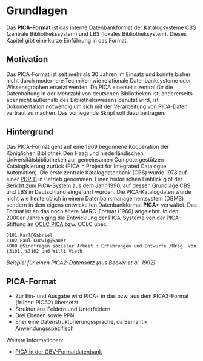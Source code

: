 # Grundlagen

Das **PICA-Format** ist das interne Datenbankformat der Katalogsysteme CBS (zentrale Bibliothekssystem) und LBS (lokales Bibliotheksystem). Dieses Kapitel gibt eine kurze Einführung in das Format.

## Motivation

Das PICA-Format ist seit mehr als 30 Jahren im Einsatz und konnte bisher nicht durch modernere Techniken wie relationale Datenbanksysteme oder Wissensgraphen ersetzt werden. Da PICA einerseits zentral für die Datenhaltung in der Mehrzahl von deutschen Bibliotheken ist, andererseits aber nicht außerhalb des Bibliothekswesens benutzt wird, ist Dokumentation notwendig um sich mit der Verarbeitung von PICA-Daten vertraut zu machen. Das vorliegende Skript soll dazu beitragen.

## Hintergrund

Das PICA-Format geht auf eine 1969 begonnene Kooperation der Königlichen Bibliothek Den Haag und niederländischen Universitätsbibliotheken zur gemeinsamen Computergestützen Katalogisierung zurück (PICA = Project for Integrated Catalogue Automation). Die erste zentrale Katalogdatenbank (CBS) wurde 1978 auf einer [PDP 11] in Betrieb genommen. Einen historischen Einblick gibt der [Bericht zum PICA-System] aus dem Jahr 1990, auf dessen Grundlage CBS und LBS in Deutschland eingeführt wurden. Die PICA-Katalogdaten wurde nicht wie heute üblich in einem Datenbankmanagementsystem (DBMS) sondern in dem eigens entwickelten Datenbankformat **PICA+** verwaltet. Das Format ist an das noch ältere MARC-Format (1966) angelehnt. In den 2000er Jahren ging die Entwicklung der PICA-Systeme von der PICA-Stiftung an [OCLC PICA] bzw. OCLC über.

[PDP 11]: https://de.wikipedia.org/wiki/PDP-11
[Bericht zum PICA-System]: https://doi.org/10.1515/bfup.1992.16.3.307
[OCLC PICA]: https://de.wikipedia.org/wiki/OCLC_PICA

~~~
3101 Karl@Gabriel
3102 Paul Ludwig@Sauer
4000 @Sinnfragen sozialer Arbeit : Erfahrungen und Entwürfe /Hrsg. von $3101, $3102 und Willi Vieth
~~~
*Beispiel für einen PICA2-Datensatz (aus Becker et al. 1992)*

## PICA-Format

* Zur Ein- und Ausgabe wird PICA+ in das bzw. aus dem PICA3-Format (früher: PICA2) übersetzt.
* Struktur aus Feldern und Unterfeldern
* Drei Ebenen sowie PPN
* Eher eine Datenstrukturierungssprache, da Semantik Anwendungsspezifisch

Weitere Informationen:

* [PICA in der GBV-Formatdatenbank](https://format.gbv.de/pica)

